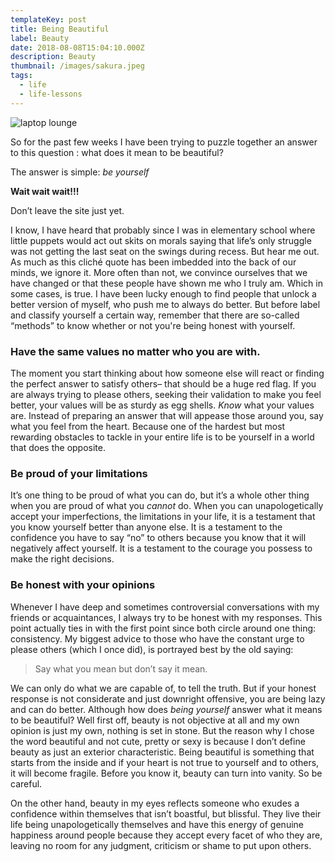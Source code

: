 ```yaml
---
templateKey: post
title: Being Beautiful
label: Beauty
date: 2018-08-08T15:04:10.000Z
description: Beauty
thumbnail: /images/sakura.jpeg
tags:
  - life
  - life-lessons
---
```


![laptop lounge](/images/sakura.jpeg)

So for the past few weeks I have been trying to puzzle together an answer to this question : what does it mean to be beautiful?

The answer is simple: _be yourself_

**Wait wait wait!!!**

Don’t leave the site just yet.

I know, I have heard that probably since I was in elementary school where little puppets would act out skits on morals saying that life’s only struggle was not getting the last seat on the swings during recess. But hear me out. As much as this cliché quote has been imbedded into the back of our minds, we ignore it. More often than not, we convince ourselves that we have changed or that these people have shown me who I truly am. Which in some cases, is true. I have been lucky enough to find people that unlock a better version of myself, who push me to always do better. But before label and classify yourself a certain way, remember that there are so-called “methods” to know whether or not you're being honest with yourself.

### Have the same values no matter who you are with.

The moment you start thinking about how someone else will react or finding the perfect answer to satisfy others– that should be a huge red flag. If you are always trying to please others, seeking their validation to make you feel better, your values will be as sturdy as egg shells. _Know_ what your values are. Instead of preparing an answer that will appease those around you, say what you feel from the heart. Because one of the hardest but most rewarding obstacles to tackle in your entire life is to be yourself in a world that does the opposite.

### Be proud of your limitations

It’s one thing to be proud of what you can do, but it’s a whole other thing when you are proud of what you _cannot_ do. When you can unapologetically accept your imperfections, the limitations in your life, it is a testament that you know yourself better than anyone else. It is a testament to the confidence you have to say “no” to others because you know that it will negatively affect yourself. It is a testament to the courage you possess to make the right decisions.

### Be honest with your opinions

Whenever I have deep and sometimes controversial conversations with my friends or acquaintances, I always try to be honest with my responses. This point actually ties in with the first point since both circle around one thing: consistency. My biggest advice to those who have the constant urge to please others (which I once did), is portrayed best by the old saying:

> Say what you mean but don’t say it mean.

We can only do what we are capable of, to tell the truth. But if your honest response is not considerate and just downright offensive, you are being lazy and can do better. Although how does _being yourself_ answer what it means to be beautiful? Well first off, beauty is not objective at all and my own opinion is just my own, nothing is set in stone. But the reason why I chose the word beautiful and not cute, pretty or sexy is because I don’t define beauty as just an exterior characteristic. Being beautiful is something that starts from the inside and if your heart is not true to yourself and to others, it will become fragile. Before you know it, beauty can turn into vanity. So be careful.

On the other hand, beauty in my eyes reflects someone who exudes a confidence within themselves that isn’t boastful, but blissful. They live their life being unapologetically themselves and have this energy of genuine happiness around people because they accept every facet of who they are, leaving no room for any judgment, criticism or shame to put upon others.
